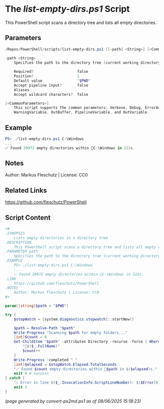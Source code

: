 The *list-empty-dirs.ps1* Script
===========================

This PowerShell script scans a directory tree and lists all empty directories.

Parameters
----------
```powershell
/Repos/PowerShell/scripts/list-empty-dirs.ps1 [[-path] <String>] [<CommonParameters>]

-path <String>
    Specifies the path to the directory tree (current working directory by default)
    
    Required?                    false
    Position?                    1
    Default value                "$PWD"
    Accept pipeline input?       false
    Aliases                      
    Accept wildcard characters?  false

[<CommonParameters>]
    This script supports the common parameters: Verbose, Debug, ErrorAction, ErrorVariable, WarningAction, 
    WarningVariable, OutBuffer, PipelineVariable, and OutVariable.
```

Example
-------
```powershell
PS> ./list-empty-dirs.ps1 C:\Windows
...
✅ Found 39972 empty directories within 📂C:\Windows in 222s.

```

Notes
-----
Author: Markus Fleschutz | License: CC0

Related Links
-------------
https://github.com/fleschutz/PowerShell

Script Content
--------------
```powershell
<#
.SYNOPSIS
	Lists empty directories in a directory tree
.DESCRIPTION
	This PowerShell script scans a directory tree and lists all empty directories.
.PARAMETER path
	Specifies the path to the directory tree (current working directory by default)
.EXAMPLE
	PS> ./list-empty-dirs.ps1 C:\Windows
	...
	✅ Found 39972 empty directories within 📂C:\Windows in 222s.
.LINK
	https://github.com/fleschutz/PowerShell
.NOTES
	Author: Markus Fleschutz | License: CC0
#>

param([string]$path = "$PWD")

try {
	$stopWatch = [system.diagnostics.stopwatch]::startNew()

	$path = Resolve-Path "$path"
	Write-Progress "Scanning $path for empty folders..."
	[int]$count = 0
	Get-ChildItem "$path" -attributes Directory -recurse -force | Where-Object { @(Get-ChildItem $_.FullName -force).Count -eq 0 } | ForEach-Object {
		"📂$($_.FullName)"
		$count++
	}
	Write-Progress -completed " "
	[int]$elapsed = $stopWatch.Elapsed.TotalSeconds
	"✅ Found $count empty directories within 📂$path in $($elapsed)s." 
	exit 0 # success
} catch {
	"⚠️ Error in line $($_.InvocationInfo.ScriptLineNumber): $($Error[0])"
	exit 1
}
```

*(page generated by convert-ps2md.ps1 as of 08/06/2025 15:18:23)*
